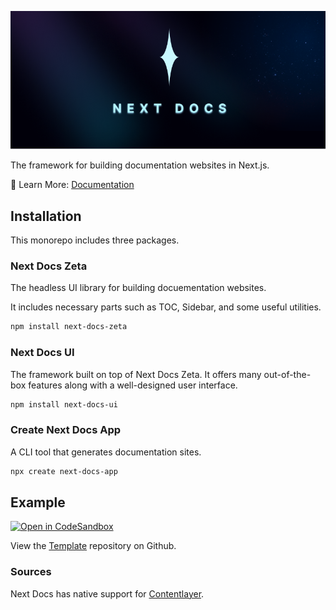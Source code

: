 ![banner](./apps/docs/public/banner.png)

The framework for building documentation websites in Next.js.

📘 Learn More: [Documentation](https://next-docs-zeta.vercel.app)

## Installation

This monorepo includes three packages.

### Next Docs Zeta

The headless UI library for building docuementation websites.

It includes necessary parts such as TOC, Sidebar, and some useful utilities.

```bash
npm install next-docs-zeta
```

### Next Docs UI

The framework built on top of Next Docs Zeta. It offers many out-of-the-box
features along with a well-designed user interface.

```bash
npm install next-docs-ui
```

### Create Next Docs App

A CLI tool that generates documentation sites.

```bash
npx create next-docs-app
```

## Example

[![Open in CodeSandbox](https://img.shields.io/badge/Open%20in-CodeSandbox-blue?style=flat-square&logo=codesandbox)](https://githubbox.com/SonMooSans/next-docs-ui-template)

View the [Template](https://github.com/SonMooSans/next-docs-ui-template)
repository on Github.

### Sources

Next Docs has native support for [Contentlayer](https://www.contentlayer.dev).
